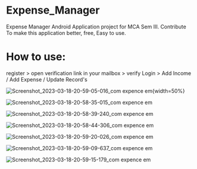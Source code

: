 # Expense_Manager
Expense Manager Android Application project for MCA Sem III.
Contribute To make this application better, free, Easy to use.

# How to use:
register > open verification link in your mailbox > verify 
Login > Add Income / Add Expense / Update Record's 

![Screenshot_2023-03-18-20-59-05-016_com expence em](https://user-images.githubusercontent.com/93309121/226115461-386664b0-de36-4d81-9451-2fe92f9349ac.jpg){width=50%}


![Screenshot_2023-03-18-20-58-35-015_com expence em](https://user-images.githubusercontent.com/93309121/226115473-203fe8f5-c516-4458-846c-8493ec65146b.jpg)


![Screenshot_2023-03-18-20-58-39-240_com expence em](https://user-images.githubusercontent.com/93309121/226115487-db803fda-80ac-4dbd-8b91-2ba2ad521b48.jpg)


![Screenshot_2023-03-18-20-58-44-306_com expence em](https://user-images.githubusercontent.com/93309121/226115501-e6368a46-6421-4704-8780-117082efc4ac.jpg)


![Screenshot_2023-03-18-20-59-20-026_com expence em](https://user-images.githubusercontent.com/93309121/226115510-4ff3907c-af5f-43bc-a480-24a664e4e8c4.jpg)


![Screenshot_2023-03-18-20-59-09-637_com expence em](https://user-images.githubusercontent.com/93309121/226115518-c9d753bb-2596-4b1e-a8bc-24c7f1048066.jpg)


![Screenshot_2023-03-18-20-59-15-179_com expence em](https://user-images.githubusercontent.com/93309121/226115522-a61e5b44-29a9-48c8-9a0a-ab32de19cb02.jpg)

